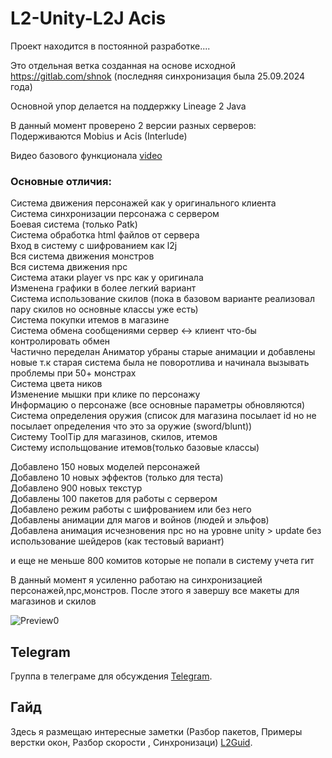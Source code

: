 # L2-Unity-L2J Acis

<p>Проект находится в постоянной разработке....</p>

Это отдельная ветка созданная на основе исходной https://gitlab.com/shnok (последняя синхронизация была 25.09.2024 года)

Основной упор делается на поддержку Lineage 2 Java 

В данный момент проверено 2 версии разных серверов:
Подерживаются Mobius и Acis  (Interlude)

Видео базового функционала [video](https://jmp.sh/70qYH2gU) 

### Основные отличия:    
Система движения персонажей как у оригинального клиента  
Система синхронизации персонажа с сервером  
Боевая система (только Patk)  
Система обработка html файлов от сервера  
Вход в систему с шифрованием как l2j   
Вся система движения монстров     
Вся система движения npc  
Система атаки player vs npc как у оригинала  
Изменена графики в более легкий вариант   
Система использование скилов (пока в базовом варианте реализовал пару скилов но основные классы уже есть)  
Система покупки итемов в магазине  
Система обмена сообщениями сервер <-> клиент что-бы контролировать обмен  
Частично переделан Аниматор убраны старые анимации и добавлены новые т.к старая система была не поворотлива и начинала вызывать проблемы при 50+ монстрах  
Система цвета ников  
Изменение мышки при клике по персонажу  
Информацию о персонаже (все основные параметры обновляются)  
Система определения оружия (список для магазина посылает id но не посылает определения что это за оружие (sword/blunt))  
Систему ToolTip для магазинов, скилов, итемов  
Систему испольщование итемов(только базовые классы)  

Добавлено 150 новых моделей персонажей  
Добавлено 10 новых эффектов (только для теста)  
Добавлено 900 новых текстур  
Добавлены 100 пакетов для работы с сервером  
Добавлено режим работы с шифрованием или без него  
Добавлены анимации для магов и войнов (людей и эльфов)  
Добавлена анимация исчезновения npc но на уровне unity > update  без использование шейдеров (как тестовый вариант)  

и еще не меньше 800 комитов которые не попали в систему учета гит  


В данный момент я усиленно работаю на синхронизацией персонажей,npc,монстров. После этого я завершу все макеты для магазинов и скилов  

<img src="https://i.ibb.co/fVPrb7m2/base-walpepr-2.png" alt="Preview0" style="max-width: 75%; height: auto;">  

## Telegram  
Группа в телеграме для обсуждения  [Telegram](https://t.me/l2unityForL2j).  


## Гайд  
Здесь я размещаю интересные заметки (Разбор пакетов, Примеры верстки окон, Разбор скорости , Синхронизаци)  [L2Guid](https://github.com/gawric/Guide-L2Unity).  
